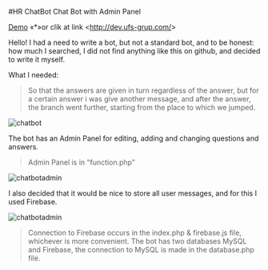 #HR ChatBot
Chat Bot with Admin Panel

[Demo](http://dev.ufs-grup.com "chatbot")
«*»or clik at link <<http://dev.ufs-grup.com/>>

Hello! I had a need to write a bot, but not a standard bot, and to be honest:
how much I searched, I did not find anything like this on github, and decided to write it myself.

What I needed:
  > So that the answers are given in turn regardless of the answer, but for a certain answer i was give another message, 
  > and after the answer, the branch went further, starting from the place to which we jumped.

![chatbot](https://i.ibb.co/SdTVv83/e9978c58-4f0f-40f0-9053-7ba941a7b5ec.jpg)

The bot has an Admin Panel for editing, adding and changing questions and answers.
> Admin Panel is in "function.php"

![chatbotadmin](https://i.ibb.co/4YG444r/Screenshot-4.png)

I also decided that it would be nice to store all user messages, and for this I used Firebase.

![chatbotadmin](https://i.ibb.co/QMDPWdY/57f05032-3156-4057-b16c-2c0faefc0405.jpg)

> Connection to Firebase occurs in the index.php & firebase.js file, whichever is more convenient.
The bot has two databases MySQL and Firebase, the connection to MySQL is made in the database.php file.
